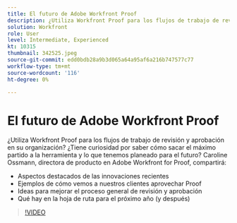```yaml
---
title: El futuro de Adobe Workfront Proof
description: ¿Utiliza Workfront Proof para los flujos de trabajo de revisión y aprobación en su organización? Curioso cómo sacar el máximo partido a la herramienta y lo que hemos planeado para el futuro.
solution: Workfront
role: User
level: Intermediate, Experienced
kt: 10315
thumbnail: 342525.jpeg
source-git-commit: edd0bdb28a9b3d065a64a95af6a216b747577c77
workflow-type: tm+mt
source-wordcount: '116'
ht-degree: 0%

---
```


# El futuro de Adobe Workfront Proof

¿Utiliza Workfront Proof para los flujos de trabajo de revisión y aprobación en su organización? ¿Tiene curiosidad por saber cómo sacar el máximo partido a la herramienta y lo que tenemos planeado para el futuro? Caroline Ossmann, directora de producto en Adobe Workfront for Proof, compartirá:

* Aspectos destacados de las innovaciones recientes
* Ejemplos de cómo vemos a nuestros clientes aprovechar Proof
* Ideas para mejorar el proceso general de revisión y aprobación
* Qué hay en la hoja de ruta para el próximo año (y después)

>[!VIDEO](https://video.tv.adobe.com/v/342525/?quality=12&learn=on)
